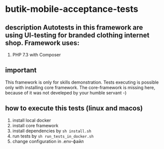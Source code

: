 butik-mobile-acceptance-tests
========================================================
 
## description Autotests in this framework are using UI-testing for branded clothing internet shop. Framework uses:
1. PHP 7.3 with Composer

## important
This framework is only for skills demonstration. Tests executing is possible only with installing core framework. The core-framework is missing here, because of it was not develeped by your humble servant -)

## how to execute this tests (linux and macos)
1. install local docker
2. install core framework
3. install dependencies by `sh install.sh`
4. run tests by `sh run_tests_in_docker.sh`
5. change configuration in .env-файл
